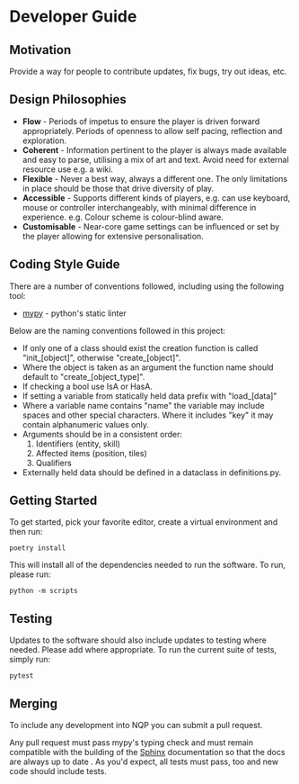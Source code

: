 # Developer Guide

## Motivation
Provide a way for people to contribute updates, fix bugs, try out ideas, etc.


## Design Philosophies 
* **Flow** - Periods of impetus to ensure the player is driven forward appropriately. Periods of openness to allow self
 pacing, reflection and exploration.
* **Coherent** - Information pertinent to the player is always made available and easy to parse, utilising a mix of
 art and text. Avoid need for external resource use e.g. a wiki.
* **Flexible**  - Never a best way, always a different one. The only limitations in place should be those that drive
 diversity of play.
* **Accessible** - Supports different kinds of players, e.g. can use keyboard, mouse or controller interchangeably, with
 minimal
 difference in experience. e.g. Colour scheme is colour-blind aware.
* **Customisable** - Near-core game settings can be influenced or set by the player allowing for extensive
 personalisation.

## Coding Style Guide
There are a number of conventions followed, including using the following tool:

* [mypy] - python's static linter

[mypy]: http://mypy-lang.org/

Below are the naming conventions followed in this project:
* If only one of a class should exist the creation function is called "init_[object]", otherwise "create_[object]".
* Where the object is taken as an argument the function name should default to "create_[object_type]".
* If checking a bool use IsA or HasA.
* If setting a variable from statically held data prefix with "load_[data]"
* Where a variable name contains "name" the variable may include spaces and other special characters. Where it
 includes "key" it may contain
 alphanumeric values only.
* Arguments should be in a consistent order:
  1. Identifiers (entity, skill)
  2. Affected items (position, tiles)
  3. Qualifiers
* Externally held data should be defined in a dataclass in definitions.py.
  


## Getting Started
To get started, pick your favorite editor, create a virtual environment and then run:

```shell
poetry install
```

This will install all of the dependencies needed to run the software.  To run, please run:

```shell script
python -m scripts
```

## Testing
Updates to the software should also include updates to testing where needed.  Please add where appropriate.  To
run the current suite of tests, simply run:

```shell
pytest
```

## Merging
To include any development into NQP you can submit a pull request. 

Any pull request must pass mypy's typing check
 and must remain compatible with the building of the [Sphinx] documentation so that the docs are always up to date
 . As you'd expect, all tests must pass, too and new code should include tests. 
 
[Sphinx]: https://www.sphinx-doc.org/en/master/  
